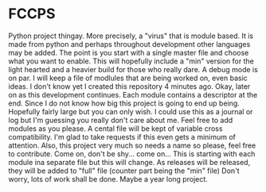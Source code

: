 # FCCPS
Python project thingay. More precisely, a "virus" that is module based. It is made from python and perhaps throughout development other languages may be added. The point is you start with a single master file and choose what you want to enable. This will hopefully include a "min" version for the light hearted and a heavier build for those who really dare. A debug mode is on par. I will keep a file of modlules that are being worked on, even basic ideas. I don't know yet I created this repository 4 minutes ago. Okay, later on as this development continues. Each module contains a descriptor at the end. Since I do not know how big this project is going to end up being. Hopefully fairly large but you can only wish. I could use this as a journal or log but I'm guessing you really don't care about me. Feel free to add modules as you please. A cental file will be kept of variable cross compatibility. I'm glad to take requests if this even gets a minimum of attention. Also, this project very much so needs a name so please, feel free to contribute. Come on, don't be shy... come on... This is starting with each module ina separate file but this will change. As releases will be released, they will be added to "full" file (counter part being the "min" file) Don't worry, lots of work shall be done. Maybe a year long project.
